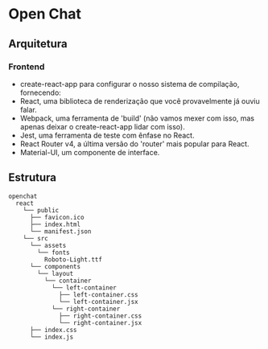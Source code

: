 # Open Chat

## Arquitetura

### Frontend
* create-react-app para configurar o nosso sistema de compilação, fornecendo:
* React, uma biblioteca de renderização que você provavelmente já ouviu falar.
* Webpack, uma ferramenta de 'build' (não vamos mexer com isso, mas apenas deixar o create-react-app lidar com isso).
* Jest, uma ferramenta de teste com ênfase no React.
* React Router v4, a última versão do 'router' mais popular para React.
* Material-UI, um componente de interface.

## Estrutura

```
openchat
  react
    └── public
      ├── favicon.ico
      ├── index.html
      └── manifest.json  
    └── src
      └── assets
        └── fonts
          Roboto-Light.ttf
      └── components
        └── layout
          └── container
            └── left-container
              ├── left-container.css
              └── left-container.jsx
            └── right-container
              ├── right-container.css
              └── right-container.jsx
      ├── index.css
      └── index.js
```
